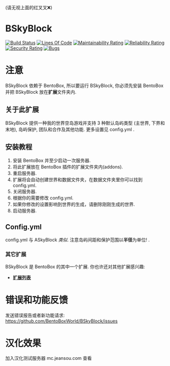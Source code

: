 (请无视上面的红叉叉❌)

BSkyBlock
==========
[![Build Status](https://ci.codemc.org/buildStatus/icon?job=BentoBoxWorld/BSkyBlock)](https://ci.codemc.org/job/BentoBoxWorld/job/BSkyBlock/)
[![Lines Of Code](https://sonarcloud.io/api/project_badges/measure?project=world.bentobox%3Abskyblock&metric=ncloc)](https://sonarcloud.io/component_measures?id=world.bentobox%3Abskyblock&metric=ncloc)
[![Maintainability Rating](https://sonarcloud.io/api/project_badges/measure?project=world.bentobox%3Abskyblock&metric=sqale_rating)](https://sonarcloud.io/component_measures?id=world.bentobox%3Abskyblock&metric=Maintainability)
[![Reliability Rating](https://sonarcloud.io/api/project_badges/measure?project=world.bentobox%3Abskyblock&metric=reliability_rating)](https://sonarcloud.io/component_measures?id=world.bentobox%3Abskyblock&metric=Reliability)
[![Security Rating](https://sonarcloud.io/api/project_badges/measure?project=world.bentobox%3Abskyblock&metric=security_rating)](https://sonarcloud.io/component_measures?id=world.bentobox%3Abskyblock&metric=Security)
[![Bugs](https://sonarcloud.io/api/project_badges/measure?project=world.bentobox%3Abskyblock&metric=bugs)](https://sonarcloud.io/project/issues?id=world.bentobox%3Abskyblock&resolved=false&types=BUG)

# 注意
BSkyBlock 依赖于 BentoBox, 所以要运行 BSkyBlock, 你必须先安装 BentoBox 并把 BSkyBlock 放在**扩展**文件夹内.

## 关于此扩展
BSkyBlock 提供一种我的世界空岛游戏并支持 3 种默认岛屿类型 (主世界, 下界和末地), 岛屿保护, 团队和合作及其他功能. 更多设置见 config.yml .

## 安装教程

1. 安装 BentoBox 并至少启动一次服务器.
2. 将此扩展放在 BentoBox 插件的扩展文件夹内(addons).
3. 重启服务器.
4. 扩展将会自动创建世界和数据文件夹，在数据文件夹里你可以找到 config.yml.
5. 关闭服务器.
6. 根据你的需要修改 config.yml.
7. 如果你修改的设置影响到世界的生成，请删除刚刚生成的世界.
8. 启动服务器.

## Config.yml

config.yml 与 ASkyBlock *类似*. 注意岛屿间距和保护范围以**半径**为单位! .


### 其它扩展

BSkyBlock 是 BentoBox 的其中一个扩展. 你也许还对其他扩展感兴趣:

* [**扩展列表**](https://github.com/JeansouLiu/BentoBox_Chineses/blob/master/ADDON.md)

错误和功能反馈
=========================
发送错误报告或者新功能请求: https://github.com/BentoBoxWorld/BSkyBlock/issues

汉化效果
=========================
加入汉化测试服务器 mc.jeansou.com 查看
